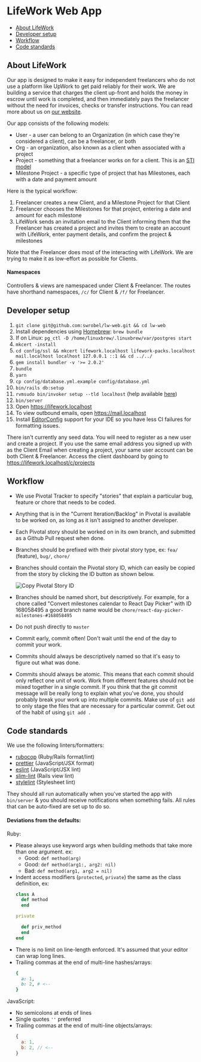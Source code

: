 # LifeWork Web App

* [About LifeWork](#about-lifework)
* [Developer setup](#developer-setup)
* [Workflow](#workflow)
* [Code standards](#code-standards)

## About LifeWork

Our app is designed to make it easy for independent freelancers who do not use a platform like UpWork to get paid reliably for their work. We are building a service that charges the client up-front and holds the money in escrow until work is completed, and then immediately pays the freelancer without the need for invoices, checks or transfer instructions. You can read more about us on [our website](https://www.lifeworkonline.com/).

Our app consists of the following models:

* User - a user can belong to an Organization (in which case they're considered a client), can be a freelancer, or both
* Org - an organization, also known as a client when associated with a project
* Project - something that a freelancer works on for a client. This is an [STI model](https://guides.rubyonrails.org/association_basics.html#single-table-inheritance)
* Milestone Project - a specific type of project that has Milestones, each with a date and payment amount

Here is the typical workflow:

1. Freelancer creates a new Client, and a Milestone Project for that Client
1. Freelancer chooses the Milestones for that project, entering a date and amount for each milestone
1. LifeWork sends an invitation email to the Client informing them that the Freelancer has created a project and invites them to create an account with LifeWork, enter payment details, and confirm the project & milestones

Note that the Freelancer does most of the interacting with LifeWork. We are trying to make it as low-effort as possible for Clients.

#### Namespaces

Controllers & views are namespaced under Client & Freelancer. The routes have shorthand namespaces, `/c/` for Client & `/f/` for Freelancer.

## Developer setup

1. `git clone git@github.com:swrobel/lw-web.git && cd lw-web`
1. Install dependencies using [Homebrew](https://brew.sh/): `brew bundle`
1. If on Linux: `pg_ctl -D /home/linuxbrew/.linuxbrew/var/postgres start`
1. `mkcert -install`
1. `cd config/ssl && mkcert lifework.localhost lifework-packs.localhost mail.localhost localhost 127.0.0.1 ::1 && cd ../../`
1. `gem install bundler -v '>= 2.0.2'`
1. `bundle`
1. `yarn`
1. `cp config/database.yml.example config/database.yml`
1. `bin/rails db:setup`
1. `rvmsudo bin/invoker setup --tld localhost` (help available [here](http://invoker.codemancers.com/ruby_managers.html))
1. `bin/server`
1. Open https://lifework.localhost
1. To view outbound emails, open https://mail.localhost
1. Install [EditorConfig](https://editorconfig.org/#download) support for your IDE so you have less CI failures for formatting issues.

There isn't currently any seed data. You will need to register as a new user and create a project. If you use the same email address you signed up with as the Client Email when creating a project, your same user account can be both Client & Freelancer. Access the client dashboard by going to https://lifework.localhost/c/projects

## Workflow

* We use Pivotal Tracker to specify "stories" that explain a particular bug, feature or chore that needs to be coded.
* Anything that is in the "Current Iteration/Backlog" in Pivotal is available to be worked on, as long as it isn't assigned to another developer.
* Each Pivotal story should be worked on in its own branch, and submitted as a Github Pull request when done.
* Branches should be prefixed with their pivotal story type, ex: `fea/` (feature), `bug/`, `chore/`
* Branches should contain the Pivotal story ID, which can easily be copied from the story by clicking the ID button as shown below.

  ![Copy Pivotal Story ID](https://www.pivotaltracker.com/help/kb_assets/working_with_stories_2@2x.png)
* Branches should be named short, but descriptively. For example, for a chore called "Convert milestones calendar to React Day Picker" with ID 168058495 a good branch name would be `chore/react-day-picker-milestones-#168058495`
* Do not push directly to `master`
* Commit early, commit often! Don't wait until the end of the day to commit your work.
* Commits should always be descriptively named so that it's easy to figure out what was done.
* Commits should always be atomic. This means that each commit should only reflect one unit of work. Work from different features should not be mixed together in a single commit. If you think that the git commit message will be really long to explain what you've done, you should probably break your work up into multiple commits. Make use of `git add` to only stage the files that are necessary for a particular commit. Get out of the habit of using `git add .`

## Code standards

We use the following linters/formatters:

* [rubocop](https://docs.rubocop.org/en/stable/) (Ruby/Rails format/lint)
* [prettier](https://prettier.io/) (JavaScript/JSX format)
* [eslint](https://eslint.org/) (JavaScript/JSX lint)
* [slim-lint](https://github.com/sds/slim-lint) (Rails view lint)
* [stylelint](https://stylelint.io/) (Stylesheet lint)

They should all run automatically when you've started the app with `bin/server` & you should receive notifications when something fails. All rules that can be auto-fixed are set up to do so.

#### Deviations from the defaults:

Ruby:

* Please always use keyword args when building methods that take more than one argument. ex:
  * Good: `def method(arg)`
  * Good: `def method(arg1:, arg2: nil)`
  * Bad: `def method(arg1, arg2 = nil)`
* Indent access modifiers (`protected`, `private`) the same as the class definition, ex:
  ```ruby
  class A
    def method
    end

  private

    def priv_method
    end
  end
  ```
* There is no limit on line-length enforced. It's assumed that your editor can wrap long lines.
* Trailing commas at the end of multi-line hashes/arrays:
  ```ruby
  {
    a: 1,
    b: 2, # <--
  }
  ```

JavaScript:

* No semicolons at ends of lines
* Single quotes `''` preferred
* Trailing commas at the end of multi-line objects/arrays:
  ```js
  {
    a: 1,
    b: 2, // <--
  }
  ```
